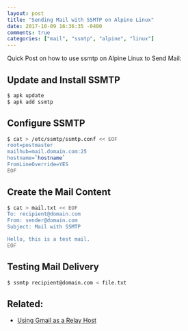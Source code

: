 ```yaml
---
layout: post
title: "Sending Mail with SSMTP on Alpine Linux"
date: 2017-10-09 16:36:35 -0400
comments: true
categories: ["mail", "ssmtp", "alpine", "linux"]
---
```


Quick Post on how to use ssmtp on Alpine Linux to Send Mail:

## Update and Install SSMTP

```bash
$ apk update
$ apk add ssmtp
```

## Configure SSMTP

```bash
$ cat > /etc/ssmtp/ssmtp.conf << EOF
root=postmaster
mailhub=mail.domain.com:25
hostname=`hostname`
FromLineOverride=YES
EOF
```

## Create the Mail Content

```bash
$ cat > mail.txt << EOF
To: recipient@domain.com
From: sender@domain.com
Subject: Mail with SSMTP

Hello, this is a test mail.
EOF
```

## Testing Mail Delivery

```bash
$ ssmtp recipient@domain.com < file.txt
```

## Related:

- [Using Gmail as a Relay Host](https://support.cloud.engineyard.com/hc/en-us/articles/205407478-Set-Up-SSMTP-for-Mail-Relay-to-AuthSMTP)
